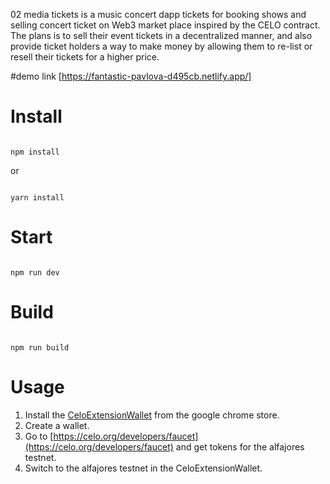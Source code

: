 02 media tickets is a music concert dapp tickets for booking shows and selling concert ticket on Web3 market place inspired by the CELO contract. The plans is to sell their event tickets in a decentralized manner, and also provide ticket holders a way to make money by allowing them to re-list or resell their tickets for a higher price.

#demo link [https://fantastic-pavlova-d495cb.netlify.app/]
# Install

```

npm install

```

or 

```

yarn install

```

# Start

```

npm run dev

```

# Build

```

npm run build

```
# Usage
1. Install the [CeloExtensionWallet](https://chrome.google.com/webstore/detail/celoextensionwallet/kkilomkmpmkbdnfelcpgckmpcaemjcdh?hl=en) from the google chrome store.
2. Create a wallet.
3. Go to [https://celo.org/developers/faucet](https://celo.org/developers/faucet) and get tokens for the alfajores testnet.
4. Switch to the alfajores testnet in the CeloExtensionWallet.
